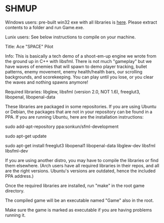 SHMUP
=====

Windows users: pre-built win32 exe with all libraries is [here](https://dl.dropboxusercontent.com/u/12437014/AceSPACEPilot_win32.zip). Please extract contents to a folder and run Game.exe.

Lunix users: See below instructions to compile on your machine.

Title: Ace "SPACE" Pilot

Info: This is basically a tech demo of a shoot-em-up engine we wrote from the ground up in C++ with libsfml. There is not much "gameplay" but we have waves of enemies that will spawn to demo player tracking, bullet patterns, enemy movement, enemy health/health bars, our scrolling backgrounds, and scorekeeping. You can play until you lose, or you clear the waves and nothing spawns anymore!

Required libraries: libglew, libsfml (version 2.0, NOT 1.6), freeglut3, libopenal, libopenal-data

These libraries are packaged in some repositories. If you are using Ubuntu or Debian, the packages that are not in your repository can be found in a PPA. If you are running Ubuntu, here are the installation instructions:

sudo add-apt-repository ppa:sonkun/sfml-development

sudo apt-get update

sudo apt-get install freeglut3 libopenal1 libopenal-data libglew-dev libsfml libsfml-dev

If you are using another distro, you may have to compile the libraries or find them elsewhere. (Arch users have all required libraries in their repos, and all are the right versions. Ubuntu's versions are outdated, hence the included PPA address.)

Once the required libraries are installed, run "make" in the root game directory.

The compiled game will be an executable named "Game" also in the root.

Make sure the game is marked as executable if you are having problems running it.
